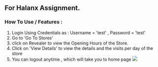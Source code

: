 ## For Halanx Assignment.
### How To Use / Features :
1) Login Using Credentials as : Username = 'test' , Password = 'test'
2) Go to 'Go To Stores'
3) click on Revealer to view the Opening Hours of the Store.
4) Click on 'View Details' to view the details and the visits per day of the store
5) You can logout anytime , which will take you to home page
![](halanx.JPG)

